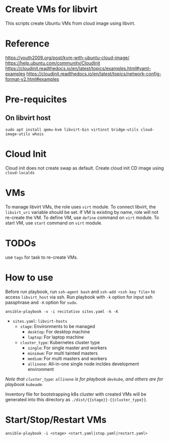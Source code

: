 Create VMs for libvirt
======================

This scripts create Ubuntu VMs from cloud image using libvirt.

# Reference
https://youth2009.org/post/kvm-with-ubuntu-cloud-image/
https://help.ubuntu.com/community/CloudInit
https://cloudinit.readthedocs.io/en/latest/topics/examples.html#yaml-examples
https://cloudinit.readthedocs.io/en/latest/topics/network-config-format-v2.html#examples

# Pre-requicites

## On libvirt host

```
sudo apt install qemu-kvm libvirt-bin virtinst bridge-utils cloud-image-utils whois
```

# Cloud Init
Cloud init does not create swap as default.
Create cloud init CD image using `cloud-localds`

# VMs
To manage libvirt VMs, the role uses `virt` module.
To connect libvirt, the `libvirt_uri` variable should be set.
If VM is existing by name, role will not re-create the VM.
To define VM, use `define` command on `virt` module.
To start VM, use `start` command on `virt` module.

# TODOs
use `tags` for task to re-create VMs.

# How to use

Before run playbook, run `ssh-agent bash` and `ssh-add <ssh key file>` to access `libvirt_host` via ssh.
Run playbook with `-k` option for input ssh passphrase and `-K` option for `sudo`.
```
ansible-playbook -v -i recitativo sites.yaml -k -K
```

* `sites.yaml`: `libvirt-hosts`
  + `stage`: Environments to be managed
    - `desktop`: For desktop machine
    - `laptop`: For laptop machine
  + `cluster_type`: Kubernetes cluster type
    - `single`: For single master and workers
    - `minimum`: For multi tainted masters
    - `medium`: For multi masters and workers
    - `allinone`: All-in-one single node incldes development environment

_Note that `cluster_type`: `allinone` is for playbook `devkube`, and others are for playbook `kubeadm`._

Inventory file for bootstrapping k8s cluster with created VMs will be generated into this directory as `./dist/{{stage}}-{{cluster_type}}`.

# Start/Stop/Restart VMs

```
ansible-playbook -i <stage> <start.yaml|stop.yaml|restart.yaml>
```
